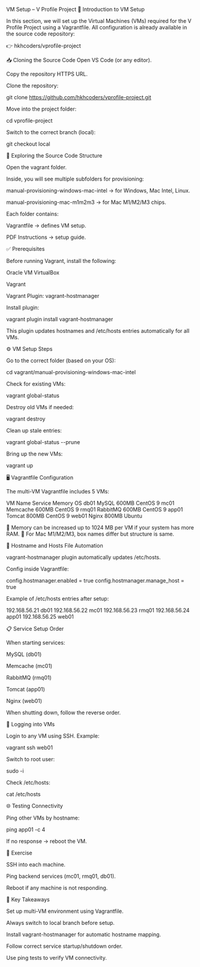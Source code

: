VM Setup – V Profile Project
📌 Introduction to VM Setup

In this section, we will set up the Virtual Machines (VMs) required for the V Profile Project using a Vagrantfile.
All configuration is already available in the source code repository:

👉 hkhcoders/vprofile-project

📥 Cloning the Source Code
Open VS Code (or any editor).

Copy the repository HTTPS URL.

Clone the repository:

git clone https://github.com/hkhcoders/vprofile-project.git


Move into the project folder:

cd vprofile-project


Switch to the correct branch (local):

git checkout local

📂 Exploring the Source Code Structure

Open the vagrant folder.

Inside, you will see multiple subfolders for provisioning:

manual-provisioning-windows-mac-intel → for Windows, Mac Intel, Linux.

manual-provisioning-mac-m1m2m3 → for Mac M1/M2/M3 chips.

Each folder contains:

Vagrantfile → defines VM setup.

PDF Instructions → setup guide.

✅ Prerequisites

Before running Vagrant, install the following:

Oracle VM VirtualBox

Vagrant

Vagrant Plugin: vagrant-hostmanager

Install plugin:

vagrant plugin install vagrant-hostmanager


This plugin updates hostnames and /etc/hosts entries automatically for all VMs.

⚙️ VM Setup Steps

Go to the correct folder (based on your OS):

cd vagrant/manual-provisioning-windows-mac-intel


Check for existing VMs:

vagrant global-status


Destroy old VMs if needed:

vagrant destroy


Clean up stale entries:

vagrant global-status --prune


Bring up the new VMs:

vagrant up

🖥️ Vagrantfile Configuration

The multi-VM Vagrantfile includes 5 VMs:

VM Name	Service	Memory	OS
db01	MySQL	600MB	CentOS 9
mc01	Memcache	600MB	CentOS 9
rmq01	RabbitMQ	600MB	CentOS 9
app01	Tomcat	800MB	CentOS 9
web01	Nginx	800MB	Ubuntu

🔹 Memory can be increased up to 1024 MB per VM if your system has more RAM.
🔹 For Mac M1/M2/M3, box names differ but structure is same.

🔗 Hostname and Hosts File Automation

vagrant-hostmanager plugin automatically updates /etc/hosts.

Config inside Vagrantfile:

config.hostmanager.enabled = true
config.hostmanager.manage_host = true


Example of /etc/hosts entries after setup:

192.168.56.21   db01
192.168.56.22   mc01
192.168.56.23   rmq01
192.168.56.24   app01
192.168.56.25   web01

📋 Service Setup Order

When starting services:

MySQL (db01)

Memcache (mc01)

RabbitMQ (rmq01)

Tomcat (app01)

Nginx (web01)

When shutting down, follow the reverse order.

🔐 Logging into VMs

Login to any VM using SSH. Example:

vagrant ssh web01


Switch to root user:

sudo -i


Check /etc/hosts:

cat /etc/hosts

🌐 Testing Connectivity

Ping other VMs by hostname:

ping app01 -c 4


If no response → reboot the VM.

📝 Exercise

SSH into each machine.

Ping backend services (mc01, rmq01, db01).

Reboot if any machine is not responding.

🎯 Key Takeaways

Set up multi-VM environment using Vagrantfile.

Always switch to local branch before setup.

Install vagrant-hostmanager for automatic hostname mapping.

Follow correct service startup/shutdown order.

Use ping tests to verify VM connectivity.